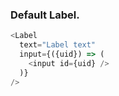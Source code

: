 

### Default Label.
```js
<Label  
  text="Label text"
  input={({uid}) => (
    <input id={uid} />
  )}
/>

```